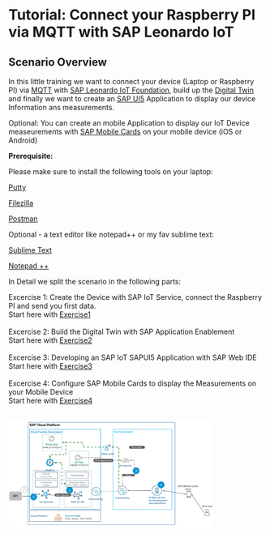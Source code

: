 # Tutorial: Connect your Raspberry PI via MQTT with SAP Leonardo IoT

## Scenario Overview

In this little training we want to connect your device (Laptop or Raspberry PI) via [MQTT](http://mqtt.org/) with [SAP Leonardo IoT Foundation](https://help.sap.com/viewer/product/SAP_CP_IOT_CF/Cloud/en-US), build up the [Digital Twin](https://www.sap.com/documents/2017/10/beb6f299-db7c-0010-82c7-eda71af511fa.html) and finally we want to create an [SAP UI5](https://sapui5.hana.ondemand.com/) Application to display our device Information ans measurements.

Optional: You can create an mobile Application to display our IoT Device measeurements with [SAP Mobile Cards](https://www.sap.com/germany/developer/topics/mobile/content2go.html) on your mobile device (iOS or Android)

**Prerequisite:**

Please make sure to install the following tools on your laptop:

[Putty](https://www.putty.org/)

[Filezilla](https://filezilla-project.org/)

[Postman](https://www.getpostman.com/)

Optional - a text editor like notepad++ or my fav sublime text:

[Sublime Text](https://www.sublimetext.com/)

[Notepad ++](https://notepad-plus-plus.org/)



In Detail we split the scenario in the following parts:

Excercise 1: Create the Device with SAP IoT Service, connect the Raspberry PI and send you first data.
<br>Start here with [Exercise1](./exercise1/README.md)
<br><br>
Excercise 2: Build the Digital Twin with SAP Application Enablement
<br>Start here with [Exercise2](./exercise2/README.md)
<br><br>
Excercise 3: Developing an SAP IoT SAPUI5 Application with SAP Web IDE
<br>Start here with [Exercise3](./exercise3/README.md)
<br><br>
Excercise 4: Configure SAP Mobile Cards to display the Measurements on your Mobile Device
<br>Start here with [Exercise4](./exercise4/README.md)
<br><br>

<img src="./scenario.PNG" alt="scenario" width="80%">


